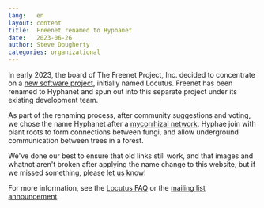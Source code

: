 ```yaml
---
lang:   en
layout: content
title:  Freenet renamed to Hyphanet
date:   2023-06-26
author: Steve Dougherty
categories: organizational
---
```


In early 2023, the board of The Freenet Project, Inc. decided to concentrate on a
[new software project](https://freenet.org/), initially named Locutus.
Freenet has been renamed to Hyphanet and spun out into this separate project
under its existing development team.

As part of the renaming process, after community suggestions and voting, we
chose the name Hyphanet after a [mycorrhizal network][wiki]. Hyphae join with
plant roots to form connections between fungi, and allow underground
communication between trees in a forest.

We've done our best to ensure that old links still work, and that images and
whatnot aren't broken after applying the name change to this website, but if we
missed something, please [let us know][chat]!

For more information, see the [Locutus FAQ][faq] or the [mailing list
announcement][devl-thread].

[wiki]: https://en.wikipedia.org/wiki/Mycorrhizal_network
[chat]: https://web.libera.chat/?nick=FollowRabbit|?#freenet
[faq]: https://freenet.org/faq
[devl-thread]: https://www.mail-archive.com/devl@freenetproject.org/msg55262.html
